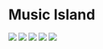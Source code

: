# Music Island

<div class="image-slide">
<img src="https://img.xmummap.com/11_music%20%281%29.webp" />
<img src="https://img.xmummap.com/11_music%20%282%29.webp" />
<img src="https://img.xmummap.com/11_music%20%283%29.webp" />
<img src="https://img.xmummap.com/11_music%20%284%29.webp" />
<img src="https://img.xmummap.com/11_music%20%285%29.webp" />
</div>
